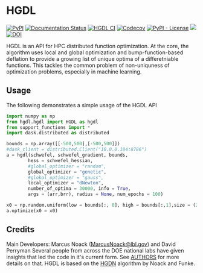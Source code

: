 # HGDL

[![PyPI](https://img.shields.io/pypi/v/HGDL)](https://pypi.org/project/hgdl/)
[![Documentation Status](https://readthedocs.org/projects/gpcam/badge/?version=latest)](https://gpcam.readthedocs.io/en/latest/?badge=latest)
[![HGDL CI](https://github.com/lbl-camera/HGDL/actions/workflows/HGDL-CI.yml/badge.svg)](https://github.com/lbl-camera/fvGP/actions/workflows/HGDL-CI.yml)
[![Codecov](https://img.shields.io/codecov/c/github/lbl-camera/HGDL)](https://app.codecov.io/gh/lbl-camera/HGDL)
[![PyPI - License](https://img.shields.io/pypi/l/HGDL)](https://pypi.org/project/hgdl/)
[<img src="https://img.shields.io/badge/slack-@gpCAM-purple.svg?logo=slack">](https://gpCAM.slack.com/)
[![DOI](https://zenodo.org/badge/434769975.svg)](https://zenodo.org/badge/latestdoi/434769975)


HGDL is an API for HPC distributed function optimization.
At the core, the algorithm uses local and global optimization
and bump-function-based deflation to provide a growing list of unique optima of a differetniable functions.
This tackles the common problem of non-uniquness of optimization problems, especially in machine learning.

## Usage

The following demonstrates a simple usage of the HGDL API

```python
import numpy as np
from hgdl.hgdl import HGDL as hgdl
from support_functions import *
import dask.distributed as distributed

bounds = np.array([[-500,500],[-500,500]])
#dask_client = distributed.Client("10.0.0.184:8786")
a = hgdl(schwefel, schwefel_gradient, bounds,
        hess = schwefel_hessian,
        #global_optimizer = "random",
        global_optimizer = "genetic",
        #global_optimizer = "gauss",
        local_optimizer = "dNewton",
        number_of_optima = 30000, info = True,
        args = (arr,brr), radius = None, num_epochs = 100)

x0 = np.random.uniform(low = bounds[:, 0], high = bounds[:,1],size = (20,2))
a.optimize(x0 = x0)
```


## Credits

Main Developers: Marcus Noack ([MarcusNoack@lbl.gov](mailto:MarcusNoack@lbl.gov)) and David Perryman
Several people from across the DOE national labs have given insights
that led the code in it's current form.
See [AUTHORS](AUTHORS.rst) for more details on that.
HGDL is based on the [HGDN](https://www.sciencedirect.com/science/article/pii/S037704271730225X) algorithm by Noack and Funke.

